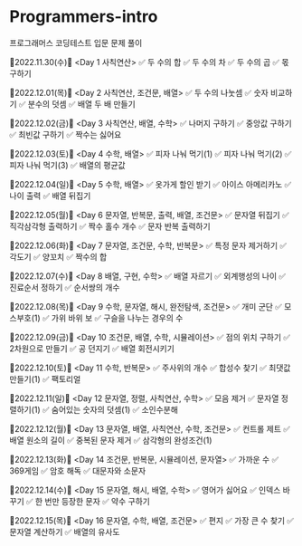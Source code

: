 # Programmers-intro

프로그래머스 코딩테스트 입문 문제 풀이

🎀2022.11.30(수)🎀
<Day 1 사칙연산>
✅ 두 수의 합
✅ 두 수의 차
✅ 두 수의 곱
✅ 몫 구하기

🎀2022.12.01(목)🎀
<Day 2 사칙연산, 조건문, 배열>
✅ 두 수의 나눗셈
✅ 숫자 비교하기
✅ 분수의 덧셈
✅ 배열 두 배 만들기

🎀2022.12.02(금)🎀
<Day 3 사칙연산, 배열, 수학>
✅ 나머지 구하기
✅ 중앙값 구하기
✅ 최빈값 구하기
✅ 짝수는 싫어요

🎀2022.12.03(토)🎀
<Day 4 수학, 배열>
✅ 피자 나눠 먹기(1)
✅ 피자 나눠 먹기(2)
✅ 피자 나눠 먹기(3)
✅ 배열의 평균값

🎀2022.12.04(일)🎀
<Day 5 수학, 배열>
✅ 옷가게 할인 받기
✅ 아이스 아메리카노
✅ 나이 출력
✅ 배열 뒤집기

🎀2022.12.05(월)🎀
<Day 6 문자열, 반복문, 출력, 배열, 조건문>
✅ 문자열 뒤집기
✅ 직각삼각형 출력하기
✅ 짝수 홀수 개수
✅ 문자 반복 출력하기

🎀2022.12.06(화)🎀
<Day 7 문자열, 조건문, 수학, 반복문>
✅ 특정 문자 제거하기
✅ 각도기
✅ 양꼬치
✅ 짝수의 합

🎀2022.12.07(수)🎀
<Day 8 배열, 구현, 수학>
✅ 배열 자르기
✅ 외계행성의 나이
✅ 진료순서 정하기
✅ 순서쌍의 개수

🎀2022.12.08(목)🎀
<Day 9 수학, 문자열, 해시, 완전탐색, 조건문>
✅ 개미 군단
✅ 모스부호(1)
✅ 가위 바위 보
✅ 구슬을 나누는 경우의 수

🎀2022.12.09(금)🎀
<Day 10 조건문, 배열, 수학, 시뮬레이션>
✅ 점의 위치 구하기
✅ 2차원으로 만들기
✅ 공 던지기
✅ 배열 회전시키기

🎀2022.12.10(토)🎀
<Day 11 수학, 반복문>
✅ 주사위의 개수
✅ 합성수 찾기
✅ 최댓값 만들기(1)
✅ 팩토리얼

🎀2022.12.11(일)🎀
<Day 12 문자열, 정렬, 사칙연산, 수학>
✅ 모음 제거
✅ 문자열 정렬하기(1)
✅ 숨어있는 숫자의 덧셈(1)
✅ 소인수분해

🎀2022.12.12(월)🎀
<Day 13 문자열, 배열, 사칙연산, 수학, 조건문>
✅ 컨트롤 제트
✅ 배열 원소의 길이
✅ 중복된 문자 제거
✅ 삼각형의 완성조건(1)

🎀2022.12.13(화)🎀
<Day 14 조건문, 반복문, 시뮬레이션, 문자열>
✅ 가까운 수
✅ 369게임
✅ 암호 해독
✅ 대문자와 소문자

🎀2022.12.14(수)🎀
<Day 15 문자열, 해시, 배열, 수학>
✅ 영어가 싫어요
✅ 인덱스 바꾸기
✅ 한 번만 등장한 문자
✅ 약수 구하기

🎀2022.12.15(목)🎀
<Day 16 문자열, 수학, 배열, 조건문>
✅ 편지
✅ 가장 큰 수 찾기
✅ 문자열 계산하기
✅ 배열의 유사도